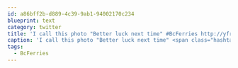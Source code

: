 ```yaml
---
id: a86bff2b-d889-4c39-9ab1-94002170c234
blueprint: text
category: twitter
title: 'I call this photo "Better luck next time" #BcFerries http://yfrog.com/m945lcj'
caption: 'I call this photo "Better luck next time" <span class="hashtag hashtag_local">#<a href="http://tweettemp.darylchymko.ca/?tag=bcferries">BcFerries</a> http://yfrog.com/m945lcj'
tags:
  - BcFerries
---
```

